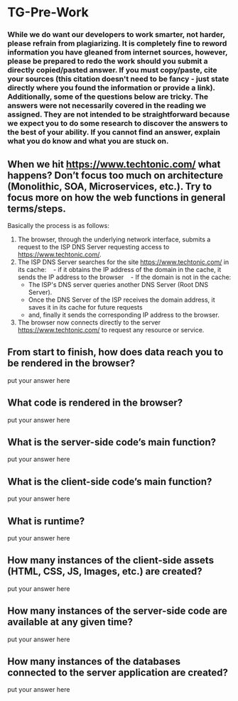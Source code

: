 # TG-Pre-Work

### While we do want our developers to work smarter, not harder, please refrain from plagiarizing.  It is completely fine to reword information you have gleaned from internet sources, however, please be prepared to redo the work should you submit a directly copied/pasted answer.  If you must copy/paste, cite your sources (this citation doesn't need to be fancy - just state directly where you found the information or provide a link).  Additionally, some of the questions below are tricky.  The answers were not necessarily covered in the reading we assigned.  They are not intended to be straightforward because we expect you to do some research to discover the answers to the best of your ability.  If you cannot find an answer, explain what you do know and what you are stuck on.  

## When we hit https://www.techtonic.com/ what happens? Don’t focus too much on architecture (Monolithic, SOA, Microservices, etc.). Try to focus more on how the web functions in general terms/steps.

Basically the process is as follows:

1. The browser, through the underlying network interface, submits a request to the ISP DNS Server requesting access to https://www.techtonic.com/.
2. The ISP DNS Server searches for the site https://www.techtonic.com/ in its cache:
   - if it obtains the IP address of the domain in the cache, it sends the IP address to the browser
   - If the domain is not in the cache:
     - The ISP's DNS server queries another DNS Server (Root DNS Server).
     - Once the DNS Server of the ISP receives the domain address, it saves it in its cache for future requests
     - and, finally it sends the corresponding IP address to the browser.
3. The browser now connects directly to the server https://www.techtonic.com/ to request any resource or service.


## From start to finish, how does data reach you to be rendered in the browser?

put your answer here

## What code is rendered in the browser?

put your answer here

## What is the server-side code’s main function?

put your answer here

## What is the client-side code’s main function?

put your answer here

## What is runtime?

put your answer here

## How many instances of the client-side assets (HTML, CSS, JS, Images, etc.) are created?

put your answer here

## How many instances of the server-side code are available at any given time?

put your answer here

## How many instances of the databases connected to the server application are created?

put your answer here

